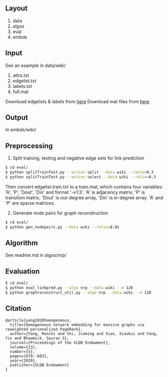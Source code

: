 ## Layout
1. data
2. algos
3. eval
4. embds

## Input
See an example in data/wiki/
1. attrs.txt
2. edgelist.txt
3. labels.txt
4. full.mat

Download edgelists & labels from [here](http://www4.comp.polyu.edu.hk/~jiemshi/datasets.html)
Download mat files from [here](https://entuedu-my.sharepoint.com/:f:/g/personal/yang0461_e_ntu_edu_sg/EtSF-oW24J9NqYtt5prKlm0BhYQaTXm2vIqk4Xvt0j7jUw?e=lvpCJV)

## Output
In embds/wiki/


## Preprocessing
1. Split training, testing and negative edge sets for link prediction
```sh
$ cd eval/
$ python splitTrainTest.py --action split --data wiki --ratio=0.3
$ python splitTrainTest.py --action select --data wiki --ratio=0.3
```
Then convert edgelist.train.txt to a train.mat, which contains four variables: 'A', 'P', 'Dout', 'Din' and format '-v7.3'.
'A' is adjacency matrix, 'P' is transition matrix, 'Dout' is out-degree array, 'Din' is in-degree array.
'A' and 'P' are sparse matrices.

2. Generate node pairs for graph reconstruction
```sh
$ cd eval/
$ python gen_nodepairs.py --data wiki --ratio=0.01
```

## Algorithm
See readme.md in algos/nrp/

## Evaluation
```sh
$ cd eval/
$ python eval_linkpred.py --algo nrp --data wiki --d 128
$ python graphreconstruct_util.py --algo nrp --data wiki --d 128
```

## Citation
```
@article{yang2020homogeneous,
  title={Homogeneous network embedding for massive graphs via reweighted personalized PageRank},
  author={Yang, Renchi and Shi, Jieming and Xiao, Xiaokui and Yang, Yin and Bhowmick, Sourav S},
  journal={Proceedings of the VLDB Endowment},
  volume={13},
  number={5},
  pages={670--683},
  year={2020},
  publisher={VLDB Endowment}
}
```